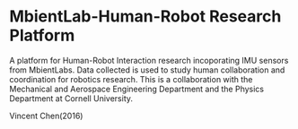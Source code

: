 # MbientLab-Human-Robot Research Platform

A platform for Human-Robot Interaction research incoporating IMU sensors from MbientLabs. Data collected is used to study human collaboration and coordination for robotics research. This is a collaboration with the Mechanical and Aerospace Engineering Department and the Physics Department at Cornell University.

Vincent Chen(2016)
